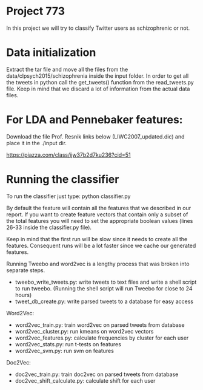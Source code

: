 # Project 773

In this project we will try to classify Twitter users as schizophrenic or not.

# Data initialization
Extract the tar file and move all the files from the data/clpsych2015/schizophrenia inside the input folder.
In order to get all the tweets in python call the get_tweets() function from the read_tweets.py file. Keep in mind that we discard a lot of information from the actual data files.

# For LDA and Pennebaker features:
Download the file Prof. Resnik links below (LIWC2007_updated.dic) and place it in the ./input dir.

https://piazza.com/class/ijw37b2d7ku236?cid=51

# Running the classifier
To run the classifier just type:
python classifier.py

By default the feature will contain all the features that we described in our report. If you want to create feature vectors that contain only a subset of the total features you will need to set the appropriate boolean values (lines 26-33 inside the classifier.py file).

Keep in mind that the first run will be slow since it needs to create all the features. Consequent runs will be a lot faster since we cache our generated features.


Running Tweebo and word2vec is a lengthy process that was broken into separate steps.
* tweebo_write_tweets.py: write tweets to text files and write a shell script to run tweebo.
(Running the shell script will run Tweebo for close to 24 hours)
* tweet_db_create.py: write parsed tweets to a database for easy access

Word2Vec:
* word2vec_train.py: train word2vec on parsed tweets from database
* word2vec_cluster.py: run kmeans on word2vec vectors
* word2vec_features.py: calculate frequencies by cluster for each user
* word2vec_stats.py: run t-tests on features
* word2vec_svm.py: run svm on features

Doc2Vec:
* doc2vec_train.py: train doc2vec on parsed tweets from database
* doc2vec_shift_calculate.py: calculate shift for each user